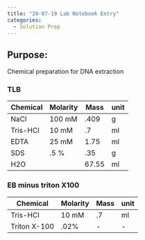 ```yaml
---
title: "28-07-19 Lab Notebook Entry"
categories:
  - Solution Prep
---
```


## Purpose:
Chemical preparation for DNA extraction

### TLB

|Chemical|Molarity|Mass|unit|
|---|---|---|---|
|NaCl|100 mM| .409|g|
|Tris-HCl|10 mM|.7|ml|
|EDTA|25 mM|1.75|ml|
|SDS|.5 %|.35|g|
|H2O||67.55|ml|

### EB minus triton X100

|Chemical|Molarity|Mass|unit|
|---|---|---|---|
|Tris-HCl|10 mM| .7|ml|
|Triton X-100|.02%|-|-|

